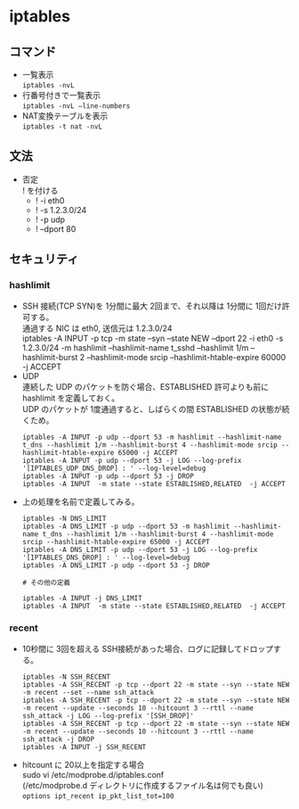 # iptables

## コマンド

* 一覧表示  
`iptables -nvL`
* 行番号付きで一覧表示  
`iptables -nvL –line-numbers`
* NAT変換テーブルを表示  
`iptables -t nat -nvL`

## 文法

* 否定  
  ! を付ける
  * ! -i eth0
  * ! -s 1.2.3.0/24
  * ! -p udp
  * ! –dport 80

## セキュリティ

### hashlimit

* SSH 接続(TCP SYN)を 1分間に最大 2回まで、それ以降は 1分間に 1回だけ許可する。  
通過する NIC は eth0, 送信元は 1.2.3.0/24  
iptables -A INPUT -p tcp -m state –syn –state NEW –dport 22 -i eth0 -s 1.2.3.0/24 -m hashlimit –hashlimit-name t_sshd –hashlimit 1/m –hashlimit-burst 2 –hashlimit-mode srcip –hashlimit-htable-expire 60000 -j ACCEPT
* UDP  
  連続した UDP のパケットを防ぐ場合、ESTABLISHED 許可よりも前に hashlimit を定義しておく。  
  UDP のパケットが 1度通過すると、しばらくの間 ESTABLISHED の状態が続くため。  
  ```
  iptables -A INPUT -p udp --dport 53 -m hashlimit --hashlimit-name t_dns --hashlimit 1/m --hashlimit-burst 4 --hashlimit-mode srcip --hashlimit-htable-expire 65000 -j ACCEPT
  iptables -A INPUT -p udp --dport 53 -j LOG --log-prefix '[IPTABLES_UDP_DNS_DROP] : ' --log-level=debug
  iptables -A INPUT -p udp --dport 53 -j DROP
  iptables -A INPUT  -m state --state ESTABLISHED,RELATED  -j ACCEPT
  ```
* 上の処理を名前で定義してみる。
  ```
  iptables -N DNS_LIMIT
  iptables -A DNS_LIMIT -p udp --dport 53 -m hashlimit --hashlimit-name t_dns --hashlimit 1/m --hashlimit-burst 4 --hashlimit-mode srcip --hashlimit-htable-expire 65000 -j ACCEPT
  iptables -A DNS_LIMIT -p udp --dport 53 -j LOG --log-prefix '[IPTABLES_DNS_DROP] : ' --log-level=debug
  iptables -A DNS_LIMIT -p udp --dport 53 -j DROP
  
  # その他の定義
  
  iptables -A INPUT -j DNS_LIMIT
  iptables -A INPUT  -m state --state ESTABLISHED,RELATED  -j ACCEPT
  ```
### recent

* 10秒間に 3回を超える SSH接続があった場合、ログに記録してドロップする。
  ```
  iptables -N SSH_RECENT
  iptables -A SSH_RECENT -p tcp --dport 22 -m state --syn --state NEW -m recent --set --name ssh_attack
  iptables -A SSH_RECENT -p tcp --dport 22 -m state --syn --state NEW -m recent --update --seconds 10 --hitcount 3 --rttl --name ssh_attack -j LOG --log-prefix '[SSH_DROP]'
  iptables -A SSH_RECENT -p tcp --dport 22 -m state --syn --state NEW -m recent --update --seconds 10 --hitcount 3 --rttl --name ssh_attack -j DROP
  iptables -A INPUT -j SSH_RECENT
  ```
* hitcount に 20以上を指定する場合  
sudo vi /etc/modprobe.d/iptables.conf  
(/etc/modprobe.d ディレクトリに作成するファイル名は何でも良い)  
`options ipt_recent ip_pkt_list_tot=100`

